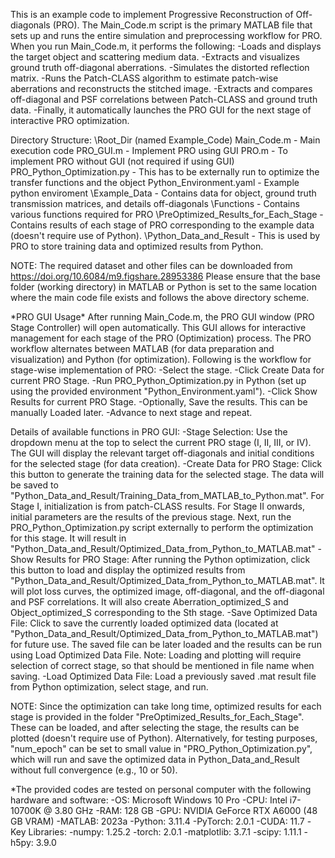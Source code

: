 This is an example code to implement Progressive Reconstruction of
Off-diagonals (PRO). The Main_Code.m script is the primary MATLAB file
that sets up and runs the entire simulation and preprocessing workflow
for PRO. When you run Main_Code.m, it performs the following: -Loads and
displays the target object and scattering medium data. -Extracts and
visualizes ground truth off-diagonal aberrations. -Simulates the
distorted reflection matrix. -Runs the Patch-CLASS algorithm to estimate
patch-wise aberrations and reconstructs the stitched image. -Extracts
and compares off-diagonal and PSF correlations between Patch-CLASS and
ground truth data. -Finally, it automatically launches the PRO GUI for
the next stage of interactive PRO optimization.

Directory Structure: \\Root_Dir (named Example_Code) Main_Code.m - Main
execution code PRO_GUI.m - Implement PRO using GUI PRO.m - To implement
PRO without GUI (not required if using GUI) PRO_Python_Optimization.py -
This has to be externally run to optimize the transfer functions and the
object Python_Environment.yaml - Example python enviroment
\\Example_Data - Contains data for object, ground truth transmission
matrices, and details off-diagonals \\Functions - Contains various
functions required for PRO \\PreOptimized_Results_for_Each_Stage -
Contains results of each stage of PRO corresponding to the example data
(doesn't require use of Python). \\Python_Data_and_Result - This is used
by PRO to store training data and optimized results from Python.

NOTE: The required dataset and other files can be downloaded from
https://doi.org/10.6084/m9.figshare.28953386 Please ensure that the base
folder (working directory) in MATLAB or Python is set to the same
location where the main code file exists and follows the above directory
scheme.

\*PRO GUI Usage\* After running Main_Code.m, the PRO GUI window (PRO
Stage Controller) will open automatically. This GUI allows for
interactive management for each stage of the PRO (Optimization) process.
The PRO workflow alternates between MATLAB (for data preparation and
visualization) and Python (for optimization). Following is the workflow
for stage-wise implementation of PRO: -Select the stage. -Click Create
Data for current PRO Stage. -Run PRO_Python_Optimization.py in Python
(set up using the provided environment "Python_Environment.yaml").
-Click Show Results for current PRO Stage. -Optionally, Save the
results. This can be manually Loaded later. -Advance to next stage and
repeat.

Details of available functions in PRO GUI: -Stage Selection: Use the
dropdown menu at the top to select the current PRO stage (I, II, III, or
IV). The GUI will display the relevant target off-diagonals and initial
conditions for the selected stage (for data creation). -Create Data for
PRO Stage: Click this button to generate the training data for the
selected stage. The data will be saved to
"Python_Data_and_Result/Training_Data_from_MATLAB_to_Python.mat". For
Stage I, initialization is from patch-CLASS results. For Stage II
onwards, initial parameters are the results of the previous stage. Next,
run the PRO_Python_Optimization.py script externally to perform the
optimization for this stage. It will result in
"Python_Data_and_Result/Optimized_Data_from_Python_to_MATLAB.mat" -Show
Results for PRO Stage: After running the Python optimization, click this
button to load and display the optimized results from
"Python_Data_and_Result/Optimized_Data_from_Python_to_MATLAB.mat". It
will plot loss curves, the optimized image, off-diagonal, and the
off-diagonal and PSF correlations. It will also create
Aberration_optimized_S and Object_optimized_S corresponding to the Sth
stage. -Save Optimized Data File: Click to save the currently loaded
optimized data (located at
"Python_Data_and_Result/Optimized_Data_from_Python_to_MATLAB.mat") for
future use. The saved file can be later loaded and the results can be
run using Load Optimized Data File. Note: Loading and plotting will
require selection of correct stage, so that should be mentioned in file
name when saving. -Load Optimized Data File: Load a previously saved
.mat result file from Python optimization, select stage, and run.

NOTE: Since the optimization can take long time, optimized results for
each stage is provided in the folder
"PreOptimized_Results_for_Each_Stage". These can be loaded, and after
selecting the stage, the results can be plotted (doesn't require use of
Python). Alternatively, for testing purposes, "num_epoch" can be set to
small value in "PRO_Python_Optimization.py", which will run and save the
optimized data in Python_Data_and_Result without full convergence (e.g.,
10 or 50).

\*The provided codes are tested on personal computer with the following
hardware and software: -OS: Microsoft Windows 10 Pro -CPU: Intel
i7-10700K @ 3.80 GHz -RAM: 128 GB -GPU: NVIDIA GeForce RTX A6000 (48 GB
VRAM) -MATLAB: 2023a -Python: 3.11.4 -PyTorch: 2.0.1 -CUDA: 11.7 -Key
Libraries: -numpy: 1.25.2 -torch: 2.0.1 -matplotlib: 3.7.1 -scipy:
1.11.1 -h5py: 3.9.0
